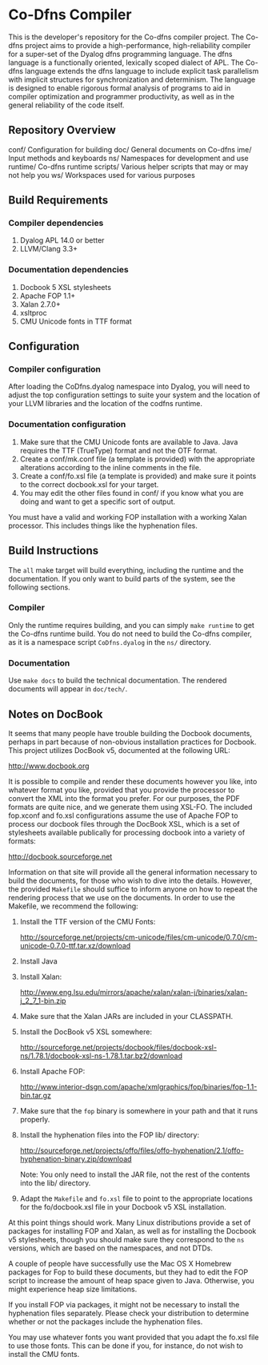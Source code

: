 # Co-Dfns Compiler

This is the developer's repository for the Co-dfns compiler project.
The Co-dfns project aims to provide a high-performance,
high-reliability compiler for a super-set of the Dyalog dfns
programming language.  The dfns language is a functionally oriented,
lexically scoped dialect of APL. The Co-dfns language extends the
dfns language to include explicit task parallelism with implicit
structures for synchronization and determinism. The language is
designed to enable rigorous formal analysis of programs to aid in
compiler optimization and programmer productivity, as well as in the
general reliability of the code itself.

## Repository Overview

conf/        Configuration for building
doc/         General documents on Co-dfns
ime/         Input methods and keyboards
ns/          Namespaces for development and use
runtime/     Co-dfns runtime
scripts/     Various helper scripts that may or may not help you
ws/          Workspaces used for various purposes

## Build Requirements

### Compiler dependencies

1. Dyalog APL 14.0 or better
2. LLVM/Clang 3.3+

### Documentation dependencies

1. Docbook 5 XSL stylesheets
2. Apache FOP 1.1+
3. Xalan 2.7.0+
4. xsltproc
5. CMU Unicode fonts in TTF format

## Configuration

### Compiler configuration

After loading the CoDfns.dyalog namespace into Dyalog, you will need to
adjust the top configuration settings to suite your system and the location
of your LLVM libraries and the location of the codfns runtime.

### Documentation configuration

1. Make sure that the CMU Unicode fonts are available to Java. Java requires
   the TTF (TrueType) format and not the OTF format.
3. Create a conf/mk.conf file (a template is provided) with the appropriate
   alterations according to the inline comments in the file.
4. Create a conf/fo.xsl file (a template is provided) and make sure it points
   to the correct docbook.xsl for your target.
5. You may edit the other files found in conf/ if you know what you are doing
   and want to get a specific sort of output.

You must have a valid and working FOP installation with a working Xalan processor.
This includes things like the hyphenation files.

## Build Instructions

The `all` make target will build everything, including the runtime and the
documentation. If you only want to build parts of the system, see the
following sections.

### Compiler

Only the runtime requires building, and you can simply `make runtime` to get
the Co-dfns runtime build. You do not need to build the Co-dfns compiler,
as it is a namespace script `CoDfns.dyalog` in the `ns/` directory.

### Documentation

Use `make docs` to build the technical documentation. The rendered documents
will appear in `doc/tech/`.

## Notes on DocBook

It seems that many people have trouble building the Docbook documents,
perhaps in part because of non-obvious installation practices for
Docbook. This project utilizes DocBook v5, documented at the following
URL:

http://www.docbook.org

It is possible to compile and render these documents however you like,
into whatever format you like, provided that you provide the processor
to convert the XML into the format you prefer. For our purposes, the
PDF formats are quite nice, and we generate them using XSL-FO. The
included fop.xconf and fo.xsl configurations assume the use of Apache
FOP to process our docbook files through the DocBook XSL, which is a
set of stylesheets available publically for processing docbook into a
variety of formats:

http://docbook.sourceforge.net

Information on that site will provide all the general information
necessary to build the documents, for those who wish to dive into the
details. However, the provided `Makefile` should suffice to inform
anyone on how to repeat the rendering process that we use on the
documents. In order to use the Makefile, we recommend the following:

1. Install the TTF version of the CMU Fonts:

   http://sourceforge.net/projects/cm-unicode/files/cm-unicode/0.7.0/cm-unicode-0.7.0-ttf.tar.xz/download

2. Install Java

3. Install Xalan:

   http://www.eng.lsu.edu/mirrors/apache/xalan/xalan-j/binaries/xalan-j_2_7_1-bin.zip

4. Make sure that the Xalan JARs are included in your CLASSPATH.

5. Install the DocBook v5 XSL somewhere:

   http://sourceforge.net/projects/docbook/files/docbook-xsl-ns/1.78.1/docbook-xsl-ns-1.78.1.tar.bz2/download

6. Install Apache FOP:

   http://www.interior-dsgn.com/apache/xmlgraphics/fop/binaries/fop-1.1-bin.tar.gz

7. Make sure that the `fop` binary is somewhere in your path and that
   it runs properly.

8. Install the hyphenation files into the FOP lib/ directory:

   http://sourceforge.net/projects/offo/files/offo-hyphenation/2.1/offo-hyphenation-binary.zip/download

   Note: You only need to install the JAR file, not the rest of the
   contents into the lib/ directory.

9. Adapt the `Makefile` and `fo.xsl` file to point to the appropriate
   locations for the fo/docbook.xsl file in your Docbook v5 XSL
   installation.

At this point things should work. Many Linux distributions provide a
set of packages for installing FOP and Xalan, as well as for
installing the Docbook v5 stylesheets, though you should make sure
they correspond to the `ns` versions, which are based on the
namespaces, and not DTDs.

A couple of people have successfully use the Mac OS X Homebrew
packages for Fop to build these documents, but they had to edit the
FOP script to increase the amount of heap space given to
Java. Otherwise, you might experience heap size limitations.

If you install FOP via packages, it might not be necessary to install
the hyphenation files separately. Please check your distribution to
determine whether or not the packages include the hyphenation files.

You may use whatever fonts you want provided that you adapt the fo.xsl
file to use those fonts. This can be done if you, for instance, do not
wish to install the CMU fonts.

